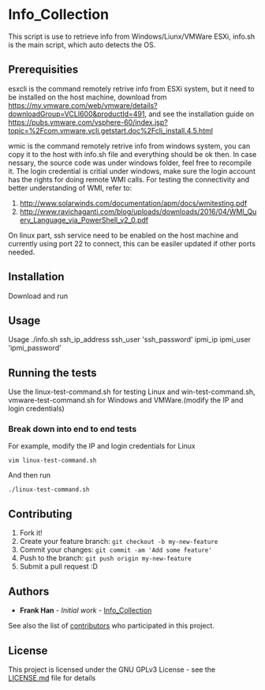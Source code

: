 # Info_Collection

This script is use to retrieve info from Windows/Liunx/VMWare ESXi, info.sh is the main script, which auto detects the OS.

## Prerequisities

esxcli is the command remotely retrive info from ESXi system, but it need to be installed on the host machine, download from https://my.vmware.com/web/vmware/details?downloadGroup=VCLI600&productId=491, and see the installation guide on https://pubs.vmware.com/vsphere-60/index.jsp?topic=%2Fcom.vmware.vcli.getstart.doc%2Fcli_install.4.5.html

wmic is the command remotely retrive info from windows system, you can copy it to the host with info.sh file and everything should be ok then. In case nessary, the source code was under windows folder, feel free to recompile it.
The login credential is critial under windows, make sure the login account has the rights for doing remote WMI calls. For testing the connectivity and better understanding of WMI, refer to:
1. http://www.solarwinds.com/documentation/apm/docs/wmitesting.pdf
2. http://www.ravichaganti.com/blog/uploads/downloads/2016/04/WMI_Query_Language_via_PowerShell_v2_0.pdf

On linux part, ssh service need to be enabled on the host machine and currently using port 22 to connect, this can be easiler updated if other ports needed.

## Installation

Download and run

## Usage

Usage ./info.sh ssh_ip_address ssh_user 'ssh_password' ipmi_ip ipmi_user 'ipmi_password'

## Running the tests

Use the linux-test-command.sh for testing Linux and win-test-command.sh, vmware-test-command.sh for Windows and VMWare.(modify the IP and login credentials)

### Break down into end to end tests

For example, modify the IP and login credentials for Linux

```
vim linux-test-command.sh
```

And then run

```
./linux-test-command.sh
```

## Contributing

1. Fork it!
2. Create your feature branch: `git checkout -b my-new-feature`
3. Commit your changes: `git commit -am 'Add some feature'`
4. Push to the branch: `git push origin my-new-feature`
5. Submit a pull request :D

## Authors

* **Frank Han** - *Initial work* - [Info_Collection](https://github.com/hanyunfan/info_collection_Linux)

See also the list of [contributors](https://github.com/hanyunfan/info_collection_Linux/graphs/contributors) who participated in this project.

## License

This project is licensed under the GNU GPLv3 License - see the [LICENSE.md](LICENSE.md) file for details
